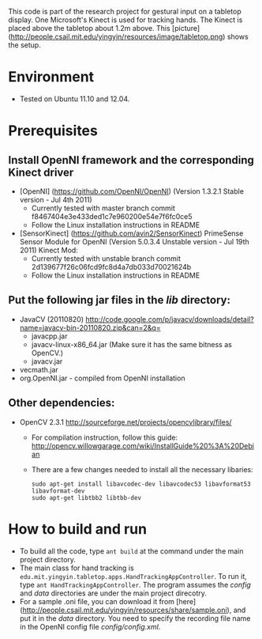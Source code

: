 This code is part of the research project for gestural input on a tabletop 
display. One Microsoft's Kinect is used for tracking hands. The Kinect is placed
above the tabletop about 1.2m above. This [picture] 
(http://people.csail.mit.edu/yingyin/resources/image/tabletop.png) shows the setup. 

# Environment 
* Tested on Ubuntu 11.10 and 12.04.

# Prerequisites

## Install OpenNI framework and the corresponding Kinect driver
* [OpenNI] (https://github.com/OpenNI/OpenNI) (Version 1.3.2.1 Stable version - Jul 4th 2011)
  * Currently tested with master branch commit f8467404e3e433ded1c7e960200e54e7f6fc0ce5
  * Follow the Linux installation instructions in README
* [SensorKinect] (https://github.com/avin2/SensorKinect) PrimeSense Sensor Module 
  for OpenNI (Version 5.0.3.4 Unstable version - Jul 19th 2011) Kinect Mod:
  * Currently tested with unstable branch commit 2d139677f26c06fcd9fc8d4a7db033d70021624b
  * Follow the Linux installation instructions in README
  
## Put the following jar files in the *lib* directory:
* JavaCV (20110820) http://code.google.com/p/javacv/downloads/detail?name=javacv-bin-20110820.zip&can=2&q=
  * javacpp.jar  
  * javacv-linux-x86_64.jar (Make sure it has the same bitness as OpenCV.)
  * javacv.jar
* vecmath.jar
* org.OpenNI.jar - compiled from OpenNI installation

## Other dependencies:
* OpenCV 2.3.1 http://sourceforge.net/projects/opencvlibrary/files/
  * For compilation instruction, follow this guide: http://opencv.willowgarage.com/wiki/InstallGuide%20%3A%20Debian
  * There are a few changes needed to install all the necessary libaries:
	 
	  ```
	  sudo apt-get install libavcodec-dev libavcodec53 libavformat53 libavformat-dev
	  sudo apt-get libtbb2 libtbb-dev
	  ```

# How to build and run
* To build all the code, type `ant build` at the command under the main project directory.
* The main class for hand tracking is `edu.mit.yingyin.tabletop.apps.HandTrackingAppController`. To run it, type `ant HandTrackingAppController`. The program assumes the *config* and *data* directories are under the main project direcotry.
* For a sample .oni file, you can download it from [here] (http://people.csail.mit.edu/yingyin/resources/share/sample.oni), and put it in the *data* directory. You need to specify the recording file name in the OpenNI config file *config/config.xml*.